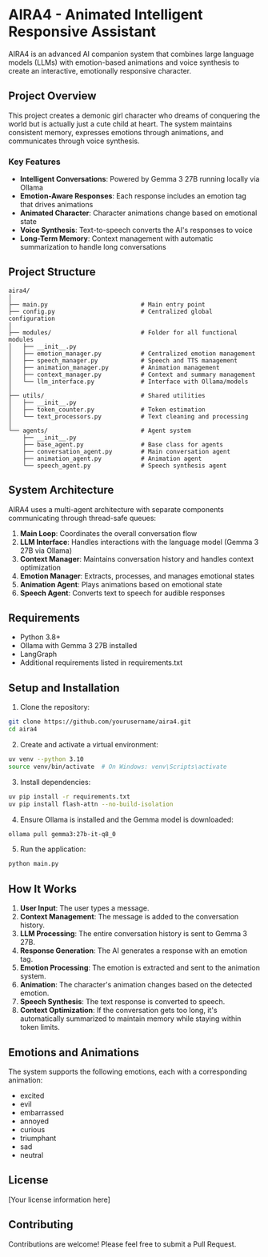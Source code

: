 # AIRA4 - Animated Intelligent Responsive Assistant

AIRA4 is an advanced AI companion system that combines large language models (LLMs) with emotion-based animations and voice synthesis to create an interactive, emotionally responsive character.

## Project Overview

This project creates a demonic girl character who dreams of conquering the world but is actually just a cute child at heart. The system maintains consistent memory, expresses emotions through animations, and communicates through voice synthesis.

### Key Features

- **Intelligent Conversations**: Powered by Gemma 3 27B running locally via Ollama
- **Emotion-Aware Responses**: Each response includes an emotion tag that drives animations
- **Animated Character**: Character animations change based on emotional state
- **Voice Synthesis**: Text-to-speech converts the AI's responses to voice
- **Long-Term Memory**: Context management with automatic summarization to handle long conversations

## Project Structure

```
aira4/
│
├── main.py                          # Main entry point
├── config.py                        # Centralized global configuration
│
├── modules/                         # Folder for all functional modules
│   ├── __init__.py
│   ├── emotion_manager.py           # Centralized emotion management
│   ├── speech_manager.py            # Speech and TTS management
│   ├── animation_manager.py         # Animation management
│   ├── context_manager.py           # Context and summary management
│   └── llm_interface.py             # Interface with Ollama/models
│
├── utils/                           # Shared utilities
│   ├── __init__.py
│   ├── token_counter.py             # Token estimation
│   └── text_processors.py           # Text cleaning and processing
│
└── agents/                          # Agent system
    ├── __init__.py
    ├── base_agent.py                # Base class for agents
    ├── conversation_agent.py        # Main conversation agent
    ├── animation_agent.py           # Animation agent
    └── speech_agent.py              # Speech synthesis agent
```

## System Architecture

AIRA4 uses a multi-agent architecture with separate components communicating through thread-safe queues:

1. **Main Loop**: Coordinates the overall conversation flow
2. **LLM Interface**: Handles interactions with the language model (Gemma 3 27B via Ollama)
3. **Context Manager**: Maintains conversation history and handles context optimization
4. **Emotion Manager**: Extracts, processes, and manages emotional states
5. **Animation Agent**: Plays animations based on emotional state
6. **Speech Agent**: Converts text to speech for audible responses

## Requirements

- Python 3.8+
- Ollama with Gemma 3 27B installed
- LangGraph
- Additional requirements listed in requirements.txt

## Setup and Installation

1. Clone the repository:
```bash
git clone https://github.com/yourusername/aira4.git
cd aira4
```

2. Create and activate a virtual environment:
```bash
uv venv --python 3.10
source venv/bin/activate  # On Windows: venv\Scripts\activate
```

3. Install dependencies:
```bash
uv pip install -r requirements.txt
uv pip install flash-attn --no-build-isolation
```

4. Ensure Ollama is installed and the Gemma model is downloaded:
```bash
ollama pull gemma3:27b-it-q8_0
```

5. Run the application:
```bash
python main.py
```

## How It Works

1. **User Input**: The user types a message.
2. **Context Management**: The message is added to the conversation history.
3. **LLM Processing**: The entire conversation history is sent to Gemma 3 27B.
4. **Response Generation**: The AI generates a response with an emotion tag.
5. **Emotion Processing**: The emotion is extracted and sent to the animation system.
6. **Animation**: The character's animation changes based on the detected emotion.
7. **Speech Synthesis**: The text response is converted to speech.
8. **Context Optimization**: If the conversation gets too long, it's automatically summarized to maintain memory while staying within token limits.

## Emotions and Animations

The system supports the following emotions, each with a corresponding animation:
- excited
- evil
- embarrassed
- annoyed
- curious
- triumphant
- sad
- neutral

## License

[Your license information here]

## Contributing

Contributions are welcome! Please feel free to submit a Pull Request.